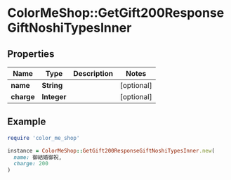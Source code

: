 # ColorMeShop::GetGift200ResponseGiftNoshiTypesInner

## Properties

| Name | Type | Description | Notes |
| ---- | ---- | ----------- | ----- |
| **name** | **String** |  | [optional] |
| **charge** | **Integer** |  | [optional] |

## Example

```ruby
require 'color_me_shop'

instance = ColorMeShop::GetGift200ResponseGiftNoshiTypesInner.new(
  name: 御結婚御祝,
  charge: 200
)
```

